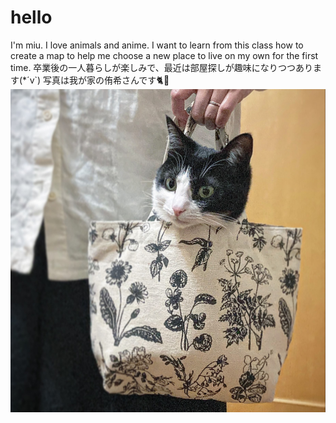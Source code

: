 # hello
I'm miu. I love animals and anime.
I want to learn from this class how to create a map to help me choose a new place to live on my own for the first time.
卒業後の一人暮らしが楽しみで、最近は部屋探しが趣味になりつつあります(*´v`)
写真は我が家の侑希さんです🐈💓
![yuki](images/yuki.jpeg)

